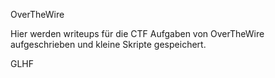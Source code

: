 OverTheWire

Hier werden writeups für die CTF Aufgaben von OverTheWire aufgeschrieben und kleine Skripte gespeichert.

GLHF
